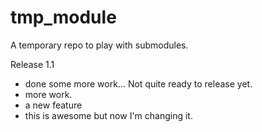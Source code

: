 tmp_module
==========

A temporary repo to play with submodules.

Release 1.1

 - done some more work... Not quite ready to release yet.
 - more work.
 - a new feature
 - this is awesome but now I'm changing it.


